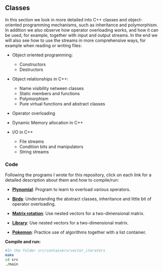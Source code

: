 ## Classes
In this section we look in more detailed into C++ classes and object-oriented programming mechanisms, such as inheritance and polymorphism. In addition we also observe how operator overloading works, and how it can be used, for example, together with input and output streams. In the end we will also see how to use the streams in more comprehensive ways, for example when reading or writing files:

* Object oriented programming:
	* Constructors
	* Destructors

* Object relationships in C++:
	* Name visibility netween classes
	* Static members and functions
	* Polymorphism
	* Pure virtual functions and abstract classes

* Operator overloading

* Dynamic Memory allocation in C++

* I/O in C++
	* File streams
	* Condition bits and manipulators
	* String streams


### Code
Following the programs I wrote for this repository, click on each link for a detailed description about them and how to compile/run:

* [**Plynomial**](polynomial): Program to learn to overload various operators.

* [**Birds**](bird): Understanding the abstract classes, inheritance and little bit of operator overloading.

* [**Matrix rotation**](matrix): Use nested vectors for a two-dimensional matrix.

* [**Library**](library): Use nested vectors for a two-dimensional matrix.

* [**Pokemon**](pokemon): Practice use of algorithms together with a list container.




**Compile and run:**
```bash
#In the folder src/containers/vector_iterators
make
cd src
./main
```